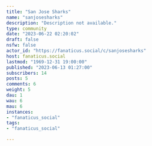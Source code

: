 ```yaml
---
title: "San Jose Sharks" 
name: "sanjosesharks"
description: "Description not available."
type: community
date: "2023-06-22 02:20:02"
draft: false
nsfw: false
actor_id: "https://fanaticus.social/c/sanjosesharks"
host: fanaticus.social
lastmod: "1969-12-31 19:00:00"
published: "2023-06-13 01:27:00"
subscribers: 14
posts: 5
comments: 6
weight: 5
dau: 1
wau: 6
mau: 6
instances:
- "fanaticus_social"
tags: 
- "fanaticus_social"

---
```


